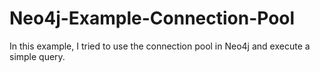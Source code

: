 # Neo4j-Example-Connection-Pool
In this example, I tried to use the connection pool in Neo4j and execute a simple query.
